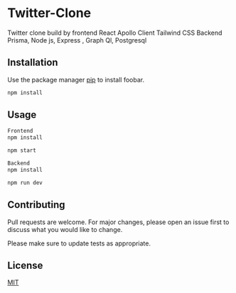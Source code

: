 # Twitter-Clone

Twitter clone build by frontend React Apollo Client Tailwind CSS Backend Prisma, Node js, Express , Graph Ql, Postgresql

## Installation

Use the package manager [pip](https://pip.pypa.io/en/stable/) to install foobar.

```bash
npm install
```

## Usage

```python
Frontend
npm install

npm start

Backend
npm install

npm run dev
```

## Contributing

Pull requests are welcome. For major changes, please open an issue first to discuss what you would like to change.

Please make sure to update tests as appropriate.

## License

[MIT](https://choosealicense.com/licenses/mit/)
